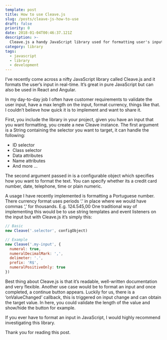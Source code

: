 ```yaml
---
template: post
title: How to use Cleave.js
slug: /posts/cleave-js-how-to-use
draft: false
priority: 0
date: 2018-01-04T00:46:37.121Z
description: >-
  Cleave.js a handy JavaScript library used for formatting user's input in real time.
category: library
tags:
  - javascript
  - library
  - development
---
```


I’ve recently come across a nifty JavaScript library called Cleave.js and it formats the user’s input in real-time. It’s great in pure JavaScript but can also be used in React and Angular.

In my day-to-day job I often have customer requirements to validate the user input, have a max length on the input, format currency, things like that. I couldn’t believe how quick it is to implement and want to share it.

First, you include the library in your project, given you have an input that you want formatting, you create a new Cleave instance. The first argument is a String containing the selector you want to target, it can handle the following:

- ID selector
- Class selector
- Data attributes
- Name attributes
- And more …

The second argument passed in is a configurable object which specifies how you want to format the text. You can specify whether its a credit card number, date, telephone, time or plain numeric.

A usage I have recently implemented is formatting a Portuguese number. There currency format uses periods ‘.’ in place where we would have commas ‘,’ for thousands. E.g. 124.545,00
One traditional way of implementing this would be to use string templates and event listeners on the input but with Cleave.js it’s simply this:

```javascript
// Basic
new Cleave('.selector', configObject)

// Example
new Cleave('.my-input', {
  numeral: true,
  numeralDecimalMark: ',',
  delimeter: '.',
  prefix: 'R$',
  numeralPositiveOnly: true
})
```

Best thing about Cleave.js is that it’s readable, well-written documentation and very flexible. Another use case would be to format an input and once completed, a continue button appears. Luckily for us, there is a ‘onValueChanged’ callback, this is triggered on input change and can obtain the target value. In here, you could validate the length of the value and show/hide the button for example.

If you ever have to format an input in JavaScript, I would highly recommend investigating this library.

Thank you for reading this post.

